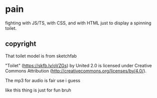 # pain

fighting with JS/TS, with CSS, and with HTML just to display a spinning toilet.

## copyright

That toilet model is from sketchfab

"Toilet" (<https://skfb.ly/oVZGs>) by United 2.0 is licensed under Creative Commons Attribution (<http://creativecommons.org/licenses/by/4.0/>).

The mp3 for audio is fair use i guess

like this thing is just for fun bruh
